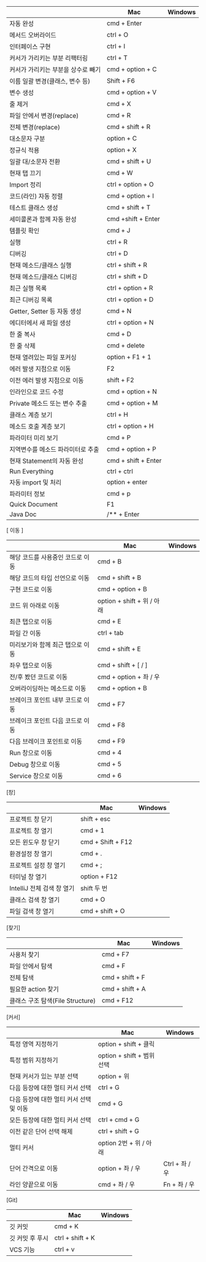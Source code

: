 

|                        | Mac                 | Windows |
| ---------------------- | ------------------- | ------- |
| 자동 완성                  | cmd + Enter         |         |
| 메서드 오버라이드              | ctrl + O            |         |
| 인터페이스 구현               | ctrl + I            |         |
| 커서가 가리키는 부분 리팩터링       | ctrl + T            |         |
| 커서가 가리키는 부분을 상수로 빼기    | cmd + option + C    |         |
| 이름 일괄 변경(클래스, 변수 등)    | Shift + F6          |         |
| 변수 생성                  | cmd + option + V    |         |
| 줄 제거                   | cmd + X             |         |
| 파일 안에서 변경(replace)     | cmd + R             |         |
| 전체 변경(replace)         | cmd + shift + R     |         |
| 대소문자 구분                | option + C          |         |
| 정규식 적용                 | option + X          |         |
| 일괄 대/소문자 전환            | cmd + shift + U     |         |
| 현재 탭 끄기                | cmd + W             |         |
| Import 정리              | ctrl + option + O   |         |
| 코드(라인) 자동 정렬           | cmd + option + I    |         |
| 테스트 클래스 생성             | cmd + shift + T     |         |
| 세미콜론과 함께 자동 완성         | cmd +shift + Enter  |         |
| 템플릿 확인                 | cmd + J             |         |
| 실행                     | ctrl + R            |         |
| 디버깅                    | ctrl + D            |         |
| 현재 메소드/클래스 실행          | ctrl + shift + R    |         |
| 현재 메소드/클래스 디버깅         | ctrl + shift + D    |         |
| 최근 실행 목록               | ctrl + option + R   |         |
| 최근 디버깅 목록              | ctrl + option + D   |         |
| Getter, Setter 등 자동 생성 | cmd + N             |         |
| 에디터에서 새 파일 생성          | ctrl + option + N   |         |
| 한 줄 복사                 | cmd + D             |         |
| 한 줄 삭제                 | cmd + delete        |         |
| 현재 열려있는 파일 포커싱         | option + F1 + 1     |         |
| 에러 발생 지점으로 이동          | F2                  |         |
| 이전 에러 발생 지점으로 이동       | shift + F2          |         |
| 인라인으로 코드 수정            | cmd + option + N    |         |
| Private 메소드 또는 변수 추출   | cmd + option + M    |         |
| 클래스 계층 보기              | ctrl + H            |         |
| 메소드 호출 계층 보기           | ctrl + option + H   |         |
| 파라미터 미리 보기             | cmd + P             |         |
| 지역변수를 메소드 파라미터로 추출     | cmd + option + P    |         |
| 현재 Statement의 자동 완성    | cmd + shift + Enter |         |
| Run Everything         | ctrl + ctrl         |         |
| 자동 import 및 처리         | option + enter      |         |
| 파라미터 정보                | cmd + p             |         |
| Quick Document         | F1                  |         |
| Java Doc               | /** + Enter         |         |


[ 이동 ]

|                    | Mac                     | Windows |
| ------------------ | ----------------------- | ------- |
| 해당 코드를 사용중인 코드로 이동 | cmd + B                 |         |
| 해당 코드의 타입 선언으로 이동  | cmd + shift + B         |         |
| 구현 코드로 이동          | cmd + option + B        |         |
| 코드 위 아래로 이동        | option + shift + 위 / 아래 |         |
| 최큰 탭으로 이동          | cmd + E                 |         |
| 파일 간 이동            | ctrl + tab              |         |
| 미리보기와 함께 최근 탭으로 이동 | cmd + shift + E         |         |
| 좌우 탭으로 이동          | cmd + shift + [ / ]     |         |
| 전/후 봤던 코드로 이동      | cmd + option + 좌 / 우    |         |
| 오버라이딩하는 메소드로 이동    | cmd + option + B        |         |
| 브레이크 포인트 내부 코드로 이동 | cmd + F7                |         |
| 브레이크 포인트 다음 코드로 이동 | cmd + F8                |         |
| 다음 브레이크 포인트로 이동    | cmd + F9                |         |
| Run 창으로 이동         | cmd + 4                 |         |
| Debug 창으로 이동       | cmd + 5                 |         |
| Service 창으로 이동     | cmd + 6                 |         |

[창]

|                     | Mac               | Windows |
| ------------------- | ----------------- | ------- |
| 프로젝트 창 닫기           | shift + esc       |         |
| 프로젝트 창 열기           | cmd + 1           |         |
| 모든 윈도우 창 닫기         | cmd + Shift + F12 |         |
| 환경설정 창 열기           | cmd + .           |         |
| 프로젝트 설정 창 열기        | cmd + ;           |         |
| 터미널 창 열기            | option + F12      |         |
| IntelliJ 전체 검색 창 열기 | shift 두 번         |         |
| 클래스 검색 창 열기         | cmd + O           |         |
| 파일 검색 창 열기          | cmd + shift + O   |         |

[찾기]

|                           | Mac             | Windows |
| ------------------------- | --------------- | ------- |
| 사용처 찾기                    | cmd + F7        |         |
| 파일 안에서 탐색                 | cmd + F         |         |
| 전체 탐색                     | cmd + shift + F |         |
| 필요한 action 찾기             | cmd + shift + A |         |
| 클래스 구조 탐색(File Structure) | cmd + F12       |         |


[커서]

|                         | Mac                    | Windows      |
| ----------------------- | ---------------------- | ------------ |
| 특정 영역 지정하기              | option + shift + 클릭    |              |
| 특정 범위 지정하기              | option + shift + 범위 선택 |              |
| 현재 커서가 있는 부분 선택         | option + 위             |              |
| 다음 등장에 대한 멀티 커서 선택      | ctrl + G               |              |
| 다음 등장에 대한 멀티 커서 선택 및 이동 | cmd + G                |              |
| 모든 등장에 대한 멀티 커서 선택      | ctrl + cmd + G         |              |
| 이전 같은 단어 선택 해제          | ctrl + shift + G       |              |
| 멀티 커서                   | option 2번 + 위 / 아래     |              |
| 단어 간격으로 이동              | option + 좌 / 우         | Ctrl + 좌 / 우 |
| 라인 양끝으로 이동              | cmd + 좌 / 우            | Fn + 좌 / 우   |


[Git]

|           | Mac              | Windows |
| --------- | ---------------- | ------- |
| 깃 커밋      | cmd + K          |         |
| 깃 커밋 후 푸시 | ctrl + shift + K |         |
| VCS 기능    | ctrl + v         |         |
